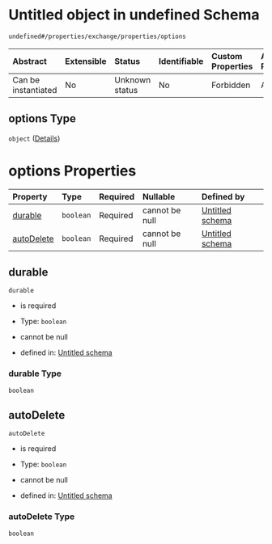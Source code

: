 # Untitled object in undefined Schema

```txt
undefined#/properties/exchange/properties/options
```



| Abstract            | Extensible | Status         | Identifiable | Custom Properties | Additional Properties | Access Restrictions | Defined In                                                                                          |
| :------------------ | :--------- | :------------- | :----------- | :---------------- | :-------------------- | :------------------ | :-------------------------------------------------------------------------------------------------- |
| Can be instantiated | No         | Unknown status | No           | Forbidden         | Allowed               | none                | [publisher.schema.json.schema.json*](json/publisher.schema.json.schema.json "open original schema") |

## options Type

`object` ([Details](publisher-1-properties-exchange-properties-options.md))

# options Properties

| Property                  | Type      | Required | Nullable       | Defined by                                                                                                                                                               |
| :------------------------ | :-------- | :------- | :------------- | :----------------------------------------------------------------------------------------------------------------------------------------------------------------------- |
| [durable](#durable)       | `boolean` | Required | cannot be null | [Untitled schema](publisher-1-properties-exchange-properties-options-properties-durable.md "undefined#/properties/exchange/properties/options/properties/durable")       |
| [autoDelete](#autodelete) | `boolean` | Required | cannot be null | [Untitled schema](publisher-1-properties-exchange-properties-options-properties-autodelete.md "undefined#/properties/exchange/properties/options/properties/autoDelete") |

## durable



`durable`

*   is required

*   Type: `boolean`

*   cannot be null

*   defined in: [Untitled schema](publisher-1-properties-exchange-properties-options-properties-durable.md "undefined#/properties/exchange/properties/options/properties/durable")

### durable Type

`boolean`

## autoDelete



`autoDelete`

*   is required

*   Type: `boolean`

*   cannot be null

*   defined in: [Untitled schema](publisher-1-properties-exchange-properties-options-properties-autodelete.md "undefined#/properties/exchange/properties/options/properties/autoDelete")

### autoDelete Type

`boolean`
